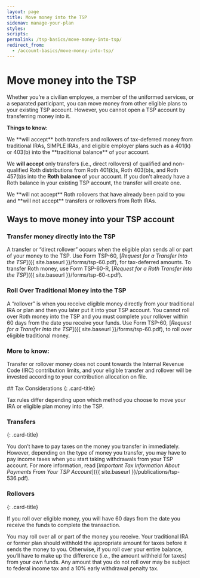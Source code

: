 ```yaml
---
layout: page
title: Move money into the TSP
sidenav: manage-your-plan
styles:
scripts:
permalink: /tsp-basics/move-money-into-tsp/
redirect_from:
  - /account-basics/move-money-into-tsp/
---
```


# Move money into the TSP

Whether you’re a civilian employee, a member of the uniformed services, or a separated participant, you can move money from other eligible plans to your existing TSP account. However, you cannot open a TSP account by transferring money into it.

**Things to know:**
<div class="usa-alert usa-alert-success">
<div class="usa-alert-body" markdown="1">
We **will accept** both transfers and rollovers of tax-deferred money from traditional IRAs, SIMPLE IRAs, and eligible employer plans such as a 401(k) or 403(b) into the **traditional balance** of your account.

We **will accept** only transfers (i.e., direct rollovers) of qualified and non-qualified Roth distributions from Roth 401(k)s, Roth 403(b)s, and Roth 457(b)s into the **Roth balance** of your account. If you don't already have a Roth balance in your existing TSP account, the transfer will create one.
</div>
</div>
<div class="usa-alert usa-alert-error">
<div class="usa-alert-body" markdown="1">
We **will not accept** Roth rollovers that have already been paid to you and **will not accept** transfers or rollovers from Roth IRAs.
</div>
</div>

## Ways to move money into your TSP account

### Transfer money directly into the TSP

A transfer or “direct rollover” occurs when the eligible plan sends all or part of your money to the TSP. Use Form TSP-60, [_Request for a Transfer Into the TSP_]({{ site.baseurl }}/forms/tsp-60.pdf), for tax-deferred amounts. To transfer Roth money, use Form TSP-60-R, [_Request for a Roth Transfer Into the TSP_]({{ site.baseurl }}/forms/tsp-60-r.pdf).

### Roll Over Traditional Money into the TSP

A “rollover” is when you receive eligible money directly from your traditional IRA or plan and then you later put it into your TSP account. You cannot roll over Roth money into the TSP and you must complete your rollover within 60 days from the date you receive your funds. Use Form TSP-60, [_Request for a Transfer Into the TSP_]({{ site.baseurl }}/forms/tsp-60.pdf), to roll over eligible traditional money.

### More to know:
Transfer or rollover money does not count towards the Internal Revenue Code (IRC) contribution limits, and your eligible transfer and rollover will be invested according to your <span data-term="contribution allocation" class="js-glossary-toggle term term-end">contribution allocation</span> on file.

<div class="card" markdown="1">
## Tax Considerations
{: .card-title}

Tax rules differ depending upon which method you choose to move your IRA or eligible plan money into the TSP.

### Transfers
{: .card-title}

You don’t have to pay taxes on the money you transfer in immediately. However, depending on the type of money you transfer, you may have to pay income taxes when you start taking withdrawals from your TSP account. For more information, read [_Important Tax Information About Payments From Your TSP Account_]({{ site.baseurl }}/publications/tsp-536.pdf).

### Rollovers
{: .card-title}

If you roll over eligible money, you will have 60 days from the date you receive the funds to complete the transaction.

You may roll over all or part of the money you receive. Your traditional IRA or former plan should withhold the appropriate amount for taxes before it sends the money to you. Otherwise, if you roll over your entire balance, you’ll have to make up the difference (i.e., the amount withheld for taxes) from your own funds. Any amount that you do not roll over may be subject to federal income tax and a 10% early withdrawal penalty tax.
</div>
